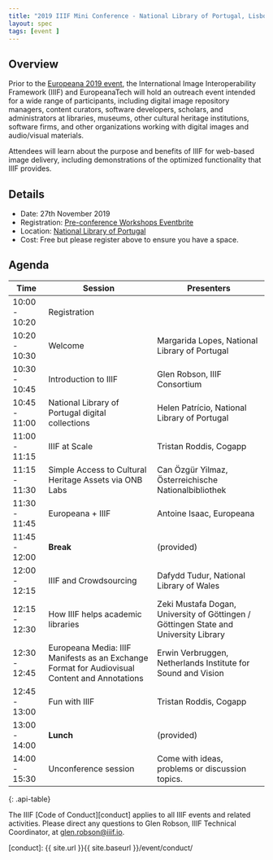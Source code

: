 ```yaml
---
title: "2019 IIIF Mini Conference - National Library of Portugal, Lisbon, Portugal"
layout: spec
tags: [event ]
---
```


## Overview

Prior to the [Europeana 2019 event][europeana-agm], the International Image Interoperability Framework (IIIF) and EuropeanaTech will hold an outreach event intended for a wide range of participants, including digital image repository managers, content curators, software developers, scholars, and administrators at libraries, museums, other cultural heritage institutions, software firms, and other organizations working with digital images and audio/visual materials. 

Attendees will learn about the purpose and benefits of IIIF for web-based image delivery, including demonstrations of the optimized functionality that IIIF provides. 

## Details

* Date: 27th November 2019
* Registration: [Pre-conference Workshops Eventbrite][eventbrite]
* Location: [National Library of Portugal][nlp]
* Cost: Free but please register above to ensure you have a space. 

## Agenda

| Time           | Session | Presenters |
| -------------- | ------- | ---------- |
| 10:00 - 10:20  | Registration ||
| 10:20 - 10:30  | Welcome | Margarida Lopes, National Library of Portugal |
| 10:30 - 10:45 | Introduction to IIIF | Glen Robson, IIIF Consortium |
| 10:45 - 11:00 | National Library of Portugal digital collections | Helen Patrício, National Library of Portugal |
| 11:00 - 11:15 | IIIF at Scale | Tristan Roddis, Cogapp |
| 11:15 - 11:30 | Simple Access to Cultural Heritage Assets via ONB Labs | Can Özgür Yilmaz, Österreichische Nationalbibliothek |
| 11:30 - 11:45 | Europeana + IIIF | Antoine Isaac, Europeana |
| 11:45 - 12:00 | **Break** | (provided) |
| 12:00 - 12:15 | IIIF and Crowdsourcing | Dafydd Tudur, National Library of Wales |
| 12:15 - 12:30 | How IIIF helps academic libraries | Zeki Mustafa Dogan, University of Göttingen / Göttingen State and University Library |
| 12:30 - 12:45 | Europeana Media: IIIF Manifests as an Exchange Format for Audiovisual Content and Annotations | Erwin Verbruggen, Netherlands Institute for Sound and Vision |
| 12:45 - 13:00 | Fun with IIIF | Tristan Roddis, Cogapp |
| 13:00 - 14:00 | **Lunch** | (provided) | 
| 14:00 - 15:30 | Unconference session | Come with ideas, problems or discussion topics. |
{: .api-table}

The IIIF [Code of Conduct][conduct] applies to all IIIF events and related activities. Please direct any questions to Glen Robson, IIIF Technical Coordinator, at glen.robson@iiif.io.

[europeana-agm]: https://pro.europeana.eu/page/europeana-2019
[eventbrite]: https://www.eventbrite.co.uk/e/europeana-2019-pre-conference-workshops-tickets-69266930253
[nlp]: http://www.bnportugal.gov.pt/index.php?lang=en
[conduct]: {{ site.url }}{{ site.baseurl }}/event/conduct/

